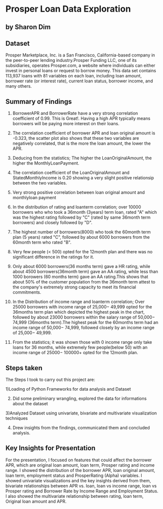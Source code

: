 # Prosper Loan Data Exploration


## by Sharon Dim


## Dataset

Prosper Marketplace, Inc. is a San Francisco, California-based company in the peer-to-peer lending industry.Prosper Funding LLC, one of its subsidiaries, operates Prosper.com, a website where individuals can either invest in personal loans or request to borrow money.
This data set contains 113,937 loans with 81 variables on each loan, including loan amount, borrower rate (or interest rate), current loan status, borrower income, and many others.


## Summary of Findings

1) BorrowerAPR and BorrowerRate have a very strong correlation coefficient of 0.99. This is Great!. Having a high APR typically means borrowers will be paying more interest on their loans.

2) The correlation coefficient of borrower APR and loan original amount is -0.323, the scatter plot also shows that these two variables are negatively correlated, that is the more the loan amount, the lower the APR.

3) Deducing from the statistics; The higher the LoanOriginalAmount, the higher the MonthlyLoanPayment.

4) The correlation coefficient of the LoanOriginalAmount and StatedMonthlyIncome is 0.20 showing a very slight positive relationsip between the two variables.

5) Very strong positive correlation between loan original amount and monthlyloan payment

6) In the distribution of rating and loanterm correlation; over 10000 borrowers who who took a 36month (3years) term loan, rated "A" which was the highest rating followed by "C" (rated by same 36month term borrowers) and closely followed by "D".

7) The highest number of borrowers(8000) who took the 60month term plan (5 years) rated "C", followed by about 6000 borrowers from the 60month term who rated "B".

8) Very few people (< 500) opted for the 12month plan and there was no significant difference in the ratings for it.

9) Only about 6000 borrowers(36 months term) gave a HR rating, while about 4500 borrowers(36month term) gave an AA rating, while less than 1000 borowers (60 months term) gave an AA rating.This shows that about 50% of the customer population from the 36month term attest to the company's extremely strong capacity to meet its financial commitments.

10) In the Distribution of income range and loanterm correlation; Over 25000 borrowers with income range of  25,000− 49,999 opted for the 36months term plan which depicted the highest peak in the chart, followed by about 23000 borrowers within the salary range of  50,000− 74,999 (36months term).The highest peak for the 60months term had an income range of  50,000− 74,999, followed closely by an income range of  25,000− 49,999.

11) From the statistics; it was shown those with 0 income range only take loans for 36 months, while extremely few people(below 50) with an income range of  25000− 100000+ opted for the 12month plan.


## Steps taken

The Steps I took to carry out this project are:

1)Loading of Python Frameworks for data analysis and Dataset

2) Did some preliminary wrangling, explored the data for informations about the dataset

3)Analyzed Dataset using univariate, bivariate and multivariate visualization techniques

4) Drew insights from the findings, communicated them and concluded analysis.


## Key Insights for Presentation

For the presentation, I focused on features that could affect the borrower APR, which are original loan amount, loan term, Prosper rating and income range. I showed the distribution of the borrower APR, loan original amount, loan term, employment status and ProsperRating (Alpha) variables. I showed univariate visualizations and the key insights derived from them, bivariate relationships between APR vs. loan, loan vs income range, loan vs Prosper rating and Borrower Rate by Income Range and Employment Status.  I also showed the multivariate relationship between rating, loan term, Original loan amount and APR.